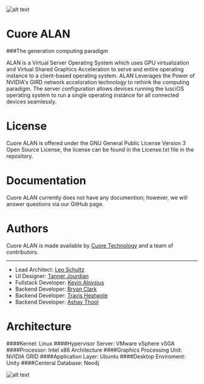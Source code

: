 ![alt text](http://cuore.io/img/front/ALANserver_1.png "Cuore ALAN Logo")

Cuore ALAN
===========

###The generation computing paradigm

ALAN is a Virtual Server Operating System which uses GPU virtualization and Virtual Shared Graphics Acceleration to serve and entire operating instance to a client-based operating system. ALAN Leverages the Power of NVIDIA's GIRD network acceloration technology to rethink the computing paradigm. The server configuration allows devices running the lusciOS operating system to run a single operating instance for all connected devices seamlessly.

License
===========

Cuore ALAN is offered under the GNU General Public License Version 3 Open Source License, the license can be found in the License.txt file in the repository.

Documentation
===========

Cuore ALAN currently does not have any documention; however, we will answer questions via our GitHub page.

Authors
===========

Cuore ALAN is made available by [Cuore Technology](http://cuore.io) and a team of contributors.

-----------------------

*   Lead Architect: [Leo Schultz](https://github.com/Leeboy6610)
*   UI Designer: [Tanner Jourdian](https://github.com/)
*   Fullstack Developer: [Kevin Aloysius](https://github.com/kevinaloys)
*   Backend Developer: [Bryan Clark](https://github.com/BryanDClark)
*   Backend Developer: [Travis Heatwole](https://github.com/)
*   Backend Developer: [Ashay Thool](https://github.com/)


Architecture
===========

####Kernel: Linux
####Hypervisor Server: VMware vSphere vSGA
####Processor: Intel x86 Architecture
####Graphics Processing Unit: NVIDIA GRID
####Application Layer: Ubuntu
####Desktop Enviroment: Unity
####Centeral Database: Neo4j

![alt text](http://design.ubuntu.com/wp-content/uploads/logo-ubuntu_st_no%C2%AE-black-hex.png "Ubuntu Logo")